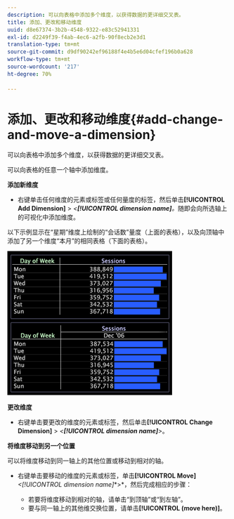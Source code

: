 ```yaml
---
description: 可以向表格中添加多个维度，以获得数据的更详细交叉表。
title: 添加、更改和移动维度
uuid: d8e67374-3b2b-4548-9322-e83c52941331
exl-id: d2249f39-f4ab-4ec6-a2fb-90f8ecb2e3d1
translation-type: tm+mt
source-git-commit: d9df90242ef96188f4e4b5e6d04cfef196b0a628
workflow-type: tm+mt
source-wordcount: '217'
ht-degree: 70%

---
```


# 添加、更改和移动维度{#add-change-and-move-a-dimension}

可以向表格中添加多个维度，以获得数据的更详细交叉表。

可以向表格的任意一个轴中添加维度。

**添加新维度**

* 右键单击任何维度的元素或标签或任何量度的标签，然后单击&#x200B;**[!UICONTROL Add Dimension]** > *&lt;**[!UICONTROL dimension name]**。*&#x200B;随即会向所选轴上的可视化中添加维度。

以下示例显示在“星期”维度上绘制的“会话数”量度（上面的表格），以及向顶轴中添加了另一个维度“本月”的相同表格（下面的表格）。

![](assets/vis_Table_CrossTab.png)

**更改维度**

* 右键单击要更改的维度的元素或标签，然后单击&#x200B;**[!UICONTROL Change Dimension]** > *&lt;**[!UICONTROL dimension name]**>*。

**将维度移动到另一个位置**

可以将维度移动到同一轴上的其他位置或移动到相对的轴。

* 右键单击要移动的维度的元素或标签，单击&#x200B;**[!UICONTROL Move]***&lt;**[!UICONTROL dimension name]**>*，然后完成相应的步骤：

   * 若要将维度移动到相对的轴，请单击“到顶轴”或“到左轴”。
   * 要与同一轴上的其他维交换位置，请单击&#x200B;**[!UICONTROL (move here)]**。
